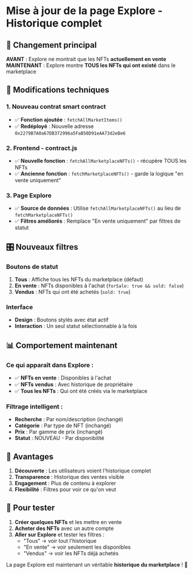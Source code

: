 # Mise à jour de la page Explore - Historique complet

## 🎯 Changement principal

**AVANT** : Explore ne montrait que les NFTs **actuellement en vente**
**MAINTENANT** : Explore montre **TOUS les NFTs qui ont existé** dans le marketplace

## 🔧 Modifications techniques

### 1. Nouveau contrat smart contract
- ✅ **Fonction ajoutée** : `fetchAllMarketItems()`
- ✅ **Redéployé** : Nouvelle adresse `0x2279B7A0a67DB372996a5FaB50D91eAA73d2eBe6`

### 2. Frontend - contract.js
- ✅ **Nouvelle fonction** : `fetchAllMarketplaceNFTs()` - récupère TOUS les NFTs
- ✅ **Ancienne fonction** : `fetchMarketplaceNFTs()` - garde la logique "en vente uniquement"

### 3. Page Explore
- ✅ **Source de données** : Utilise `fetchAllMarketplaceNFTs()` au lieu de `fetchMarketplaceNFTs()`
- ✅ **Filtres améliorés** : Remplace "En vente uniquement" par filtres de statut

## 🎛️ Nouveaux filtres

### Boutons de statut
1. **Tous** : Affiche tous les NFTs du marketplace (défaut)
2. **En vente** : NFTs disponibles à l'achat (`forSale: true && sold: false`)
3. **Vendus** : NFTs qui ont été achetés (`sold: true`)

### Interface
- **Design** : Boutons stylés avec état actif
- **Interaction** : Un seul statut sélectionnable à la fois

## 📊 Comportement maintenant

### Ce qui apparaît dans Explore :
- ✅ **NFTs en vente** : Disponibles à l'achat
- ✅ **NFTs vendus** : Avec historique de propriétaire
- ✅ **Tous les NFTs** : Qui ont été créés via le marketplace

### Filtrage intelligent :
- **Recherche** : Par nom/description (inchangé)
- **Catégorie** : Par type de NFT (inchangé)
- **Prix** : Par gamme de prix (inchangé)
- **Statut** : NOUVEAU - Par disponibilité

## 🎨 Avantages

1. **Découverte** : Les utilisateurs voient l'historique complet
2. **Transparence** : Historique des ventes visible
3. **Engagement** : Plus de contenu à explorer
4. **Flexibilité** : Filtres pour voir ce qu'on veut

## 🚀 Pour tester

1. **Créer quelques NFTs** et les mettre en vente
2. **Acheter des NFTs** avec un autre compte
3. **Aller sur Explore** et tester les filtres :
   - "Tous" → voir tout l'historique
   - "En vente" → voir seulement les disponibles
   - "Vendus" → voir les NFTs déjà achetés

La page Explore est maintenant un véritable **historique du marketplace** ! 🎉
